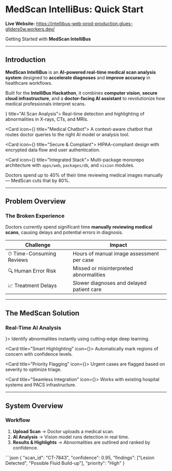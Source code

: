 # MedScan IntelliBus: Quick Start  

**Live Website:** https://intellibus-web-prod-production.glues-gliders0w.workers.dev/

Getting Started with **MedScan IntelliBus**

---

## Introduction

**MedScan IntelliBus** is an **AI-powered real-time medical scan analysis system** designed to **accelerate diagnoses** and **improve accuracy** in healthcare workflows.

Built for the **IntelliBus Hackathon**, it combines **computer vision**, **secure cloud infrastructure**, and a **doctor-facing AI assistant** to revolutionize how medical professionals interpret scans.

<Cards>
  <Card icon={<Brain className="text-green-300" />} title="AI Scan Analysis">
    Real-time detection and highlighting of abnormalities in X-rays, CTs, and MRIs.
  </Card>

  <Card icon={<MessageSquare className="text-blue-300" />} title="Medical Chatbot">
    A context-aware chatbot that routes doctor queries to the right AI model or analysis tool.
  </Card>

  <Card icon={<ShieldCheck className="text-purple-300" />} title="Secure & Compliant">
    HIPAA-compliant design with encrypted data flow and user authentication.
  </Card>

  <Card icon={<CpuIcon />} title="Integrated Stack">
    Multi-package monorepo architecture with `apps/web`, `packages/db`, and `vision` modules.
  </Card>
</Cards>

<Callout title="Why MedScan?">
  Doctors spend up to 40% of their time reviewing medical images manually — MedScan cuts that by 80%.
</Callout>

---

## Problem Overview

### The Broken Experience

Doctors currently spend significant time **manually reviewing medical scans**, causing delays and potential errors in diagnosis.

| Challenge | Impact |
|------------|---------|
| ⏱ Time-Consuming Reviews | Hours of manual image assessment per case |
| 🔍 Human Error Risk | Missed or misinterpreted abnormalities |
| 📈 Treatment Delays | Slower diagnoses and delayed patient care |

---

## The MedScan Solution

### Real-Time AI Analysis

<Cards>
  <Card title="Instant Detection" icon={<Zap />}>
    Identify abnormalities instantly using cutting-edge deep learning.
  </Card>

  <Card title="Smart Highlighting" icon={<Highlight />}>
    Automatically mark regions of concern with confidence levels.
  </Card>

  <Card title="Priority Flagging" icon={<AlertTriangle />}>
    Urgent cases are flagged based on severity to optimize triage.
  </Card>

  <Card title="Seamless Integration" icon={<Layers />}>
    Works with existing hospital systems and PACS infrastructure.
  </Card>
</Cards>

---

## System Overview

### Workflow

1. **Upload Scan** → Doctor uploads a medical scan.  
2. **AI Analysis** → Vision model runs detection in real time.  
3. **Results & Highlights** → Abnormalities are outlined and ranked by confidence.

<CodeBlockTabs defaultValue="json">
  <CodeBlockTab value="json">
  ```json
  {
    "scan_id": "CT-7843",
    "confidence": 0.95,
    "findings": ["Lesion Detected", "Possible Fluid Build-up"],
    "priority": "High"
  }
